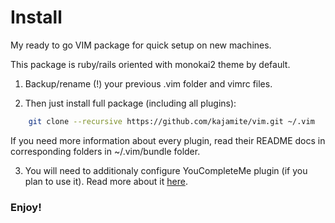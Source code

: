 # Install

My ready to go VIM package for quick setup on new machines.

This package is ruby/rails oriented with monokai2 theme by default.

1) Backup/rename (!) your previous .vim folder and vimrc files.

2) Then just install full package (including all plugins):

```zsh
    git clone --recursive https://github.com/kajamite/vim.git ~/.vim
```

If you need more information about every plugin, read their README docs
in corresponding folders in ~/.vim/bundle folder.

3) You will need to additionaly configure YouCompleteMe plugin (if you plan to use it). Read more about it [here](http://valloric.github.io/YouCompleteMe/).

### Enjoy!

